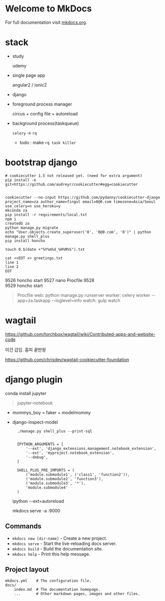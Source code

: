 # Welcome to MkDocs

For full documentation visit [mkdocs.org](http://mkdocs.org).

# stack

- study

    udemy

- single page app

    angular2 / ionic2

- django

- foreground process manager

    circus + config file + autoreload

- background process(taskqueue)

    `celery` -> `rq`

    - todo : make `rq task killer` 

# bootstrap django

    # cookiecutter 1.5 not released yet. (need for extra argument)
    pip install -e git+https://github.com/audreyr/cookiecutter#egg=cookiecutter


    cookiecutter --no-input https://github.com/pydanny/cookiecutter-django  project_name=za author_name=fingul email=0@0.com timezone=Asia/Seoul use_celery=n use_heroku=y
    mkconda za
    pip install -r requirements/local.txt
    npm i
    createdb za
    python manage.py migrate
    echo "User.objects.create_superuser('0', '0@0.com', '0')" | python manage.py shell_plus
    pip install honcho

    touch 0.$(date +"%Y%m%d_%H%M%S").txt

    cat <<EOT >> greetings.txt
    line 1
    line 2
    EOT



 9526  honcho start
 9527  nano Procfile
 9528  
 9529  honcho start




> Procfile 
web: python manage.py runserver
worker: celery worker --app=za.taskapp --loglevel=info
watch: gulp watch
 







# wagtail

<https://github.com/torchbox/wagtail/wiki/Contributed-apps-and-website-code>

이건 갑임. 홈피 끝판왕

<https://github.com/chrisdev/wagtail-cookiecutter-foundation>

# django plugin

conda install jupyter

> jupyter-notebook 

- mommys_boy = faker + modelmommy
- django-inspect-model



        ./manage.py shell_plus --print-sql


        IPYTHON_ARGUMENTS = [
            '--ext', 'django_extensions.management.notebook_extension',
            '--ext', 'myproject.notebook_extension',
            '--debug',
        ]

        SHELL_PLUS_PRE_IMPORTS = (
            ('module.submodule1', ('class1', 'function2')),
            ('module.submodule2', 'function3'),
            ('module.submodule3', '*'),
            'module.submodule4'
        )

    ipython --ext=autoreload

    mkdocs serve -a :9000


## Commands

* `mkdocs new [dir-name]` - Create a new project.
* `mkdocs serve` - Start the live-reloading docs server.
* `mkdocs build` - Build the documentation site.
* `mkdocs help` - Print this help message.

## Project layout

    mkdocs.yml    # The configuration file.
    docs/
        index.md  # The documentation homepage.
        ...       # Other markdown pages, images and other files.
